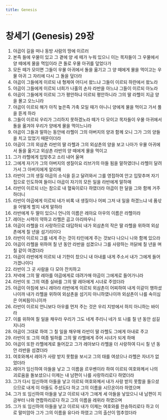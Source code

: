 ```yaml
---
title: Genesis
---
```


# 창세기 (Genesis) 29장
1. 야곱이 길을 떠나 동방 사람의 땅에 이르러
1. 본즉 들에 우물이 있고 그 곁에 양 세 떼가 누워 있으니 이는 목자들이 그 우물에서 양 떼에게 물을 먹임이라 큰 돌로 우물 아귀를 덮었다가
1. 모든 떼가 모이면 그들이 우물 아귀에서 돌을 옮기고 그 양 떼에게 물을 먹이고는 우물 아귀 그 자리에 다시 그 돌을 덮더라
1. 야곱이 그들에게 이르되 내 형제여 어디서 왔느냐 그들이 이르되 하란에서 왔노라
1. 야곱이 그들에게 이르되 너희가 나홀의 손자 라반을 아느냐 그들이 이르되 아노라
1. 야곱이 그들에게 이르되 그가 평안하냐 이르되 평안하니라 그의 딸 라헬이 지금 양을 몰고 오느니라
1. 야곱이 이르되 해가 아직 높은즉 가축 모일 때가 아니니 양에게 물을 먹이고 가서 풀을 뜯게 하라
1. 그들이 이르되 우리가 그리하지 못하겠노라 떼가 다 모이고 목자들이 우물 아귀에서 돌을 옮겨야 우리가 양에게 물을 먹이느니라
1. 야곱이 그들과 말하는 동안에 라헬이 그의 아버지의 양과 함께 오니 그가 그의 양들을 치고 있었기 때문이더라
1. 야곱이 그의 외삼촌 라반의 딸 라헬과 그의 외삼촌의 양을 보고 나아가 우물 아귀에서 돌을 옮기고 외삼촌 라반의 양 떼에게 물을 먹이고
1. 그가 라헬에게 입맞추고 소리 내어 울며
1. 그에게 자기가 그의 아버지의 생질이요 리브가의 아들 됨을 말하였더니 라헬이 달려가서 그 아버지에게 알리매
1. 라반이 그의 생질 야곱의 소식을 듣고 달려와서 그를 영접하여 안고 입맞추며 자기 집으로 인도하여 들이니 야곱이 자기의 모든 일을 라반에게 말하매
1. 라반이 이르되 너는 참으로 내 혈육이로다 하였더라 야곱이 한 달을 그와 함께 거주하더니
1. 라반이 야곱에게 이르되 네가 비록 내 생질이나 어찌 그저 내 일을 하겠느냐 네 품삯을 어떻게 할지 내게 말하라
1. 라반에게 두 딸이 있으니 언니의 이름은 레아요 아우의 이름은 라헬이라
1. 레아는 시력이 약하고 라헬은 곱고 아리따우니
1. 야곱이 라헬을 더 사랑하므로 대답하되 내가 외삼촌의 작은 딸 라헬을 위하여 외삼촌에게 칠 년을 섬기리이다
1. 라반이 이르되 그를 네게 주는 것이 타인에게 주는 것보다 나으니 나와 함께 있으라
1. 야곱이 라헬을 위하여 칠 년 동안 라반을 섬겼으나 그를 사랑하는 까닭에 칠 년을 며칠 같이 여겼더라
1. 야곱이 라반에게 이르되 내 기한이 찼으니 내 아내를 내게 주소서 내가 그에게 들어가겠나이다
1. 라반이 그 곳 사람을 다 모아 잔치하고
1. 저녁에 그의 딸 레아를 야곱에게로 데려가매 야곱이 그에게로 들어가니라
1. 라반이 또 그의 여종 실바를 그의 딸 레아에게 시녀로 주었더라
1. 야곱이 아침에 보니 레아라 라반에게 이르되 외삼촌이 어찌하여 내게 이같이 행하셨나이까 내가 라헬을 위하여 외삼촌을 섬기지 아니하였나이까 외삼촌이 나를 속이심은 어찌됨이니이까
1. 라반이 이르되 언니보다 아우를 먼저 주는 것은 우리 지방에서 하지 아니하는 바이라
1. 이를 위하여 칠 일을 채우라 우리가 그도 네게 주리니 네가 또 나를 칠 년 동안 섬길지니라
1. 야곱이 그대로 하여 그 칠 일을 채우매 라반이 딸 라헬도 그에게 아내로 주고
1. 라반이 또 그의 여종 빌하를 그의 딸 라헬에게 주어 시녀가 되게 하매
1. 야곱이 또한 라헬에게로 들어갔고 그가 레아보다 라헬을 더 사랑하여 다시 칠 년 동안 라반을 섬겼더라
1. 여호와께서 레아가 사랑 받지 못함을 보시고 그의 태를 여셨으나 라헬은 자녀가 없었더라
1. 레아가 임신하여 아들을 낳고 그 이름을 르우벤이라 하여 이르되 여호와께서 나의 괴로움을 돌보셨으니 이제는 내 남편이 나를 사랑하리로다 하였더라
1. 그가 다시 임신하여 아들을 낳고 이르되 여호와께서 내가 사랑 받지 못함을 들으셨으므로 내게 이 아들도 주셨도다 하고 그의 이름을 시므온이라 하였으며
1. 그가 또 임신하여 아들을 낳고 이르되 내가 그에게 세 아들을 낳았으니 내 남편이 지금부터 나와 연합하리로다 하고 그의 이름을 레위라 하였으며
1. 그가 또 임신하여 아들을 낳고 이르되 내가 이제는 여호와를 찬송하리로다 하고 이로 말미암아 그가 그의 이름을 유다라 하였고 그의 출산이 멈추었더라